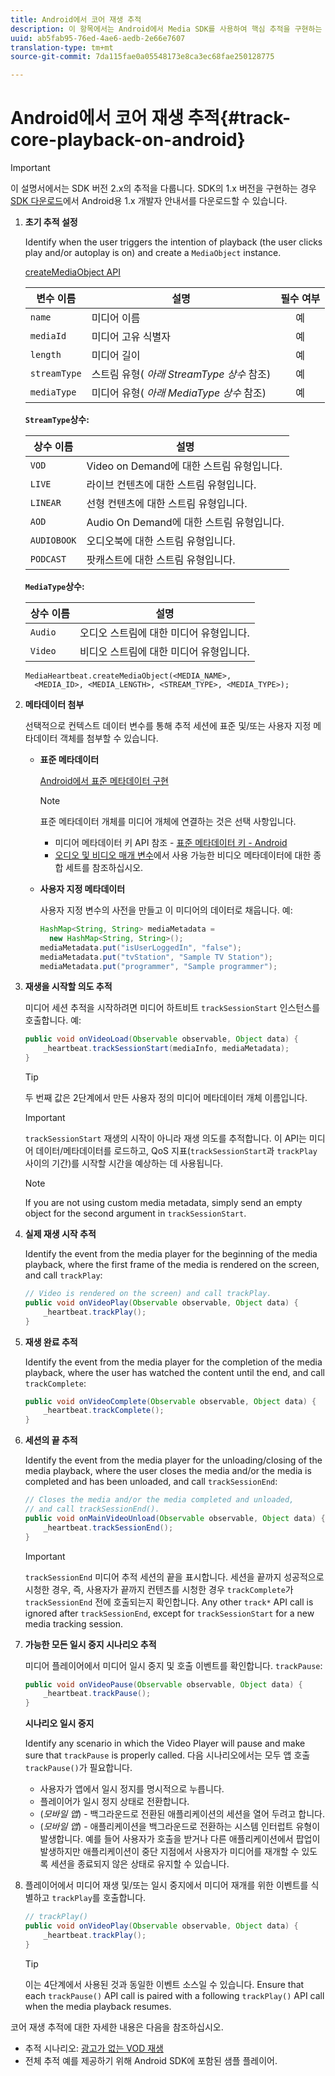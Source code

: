 ```yaml
---
title: Android에서 코어 재생 추적
description: 이 항목에서는 Android에서 Media SDK를 사용하여 핵심 추적을 구현하는 방법에 대해 설명합니다.
uuid: ab5fab95-76ed-4ae6-aedb-2e66e7607
translation-type: tm+mt
source-git-commit: 7da115fae0a05548173e8ca3ec68fae250128775

---
```



# Android에서 코어 재생 추적{#track-core-playback-on-android}

>[!IMPORTANT]
>이 설명서에서는 SDK 버전 2.x의 추적을 다룹니다. SDK의 1.x 버전을 구현하는 경우 [SDK 다운로드](/help/sdk-implement/download-sdks.md)에서 Android용 1.x 개발자 안내서를 다운로드할 수 있습니다.

1. **초기 추적 설정**

   Identify when the user triggers the intention of playback (the user clicks play and/or autoplay is on) and create a `MediaObject` instance.

   [createMediaObject API](https://adobe-marketing-cloud.github.io/media-sdks/reference/android/com/adobe/primetime/va/simple/MediaHeartbeat.html#createMediaObject-java.lang.String-java.lang.String-java.lang.Double-java.lang.String-com.adobe.primetime.va.simple.MediaHeartbeat.MediaType-)

   | 변수 이름 | 설명 | 필수 여부 |
   | --- | --- | :---: |
   | `name` | 미디어 이름 | 예 |
   | `mediaId` | 미디어 고유 식별자 | 예 |
   | `length` | 미디어 길이 | 예 |
   | `streamType` | 스트림 유형( _아래 StreamType 상수_ 참조) | 예 |
   | `mediaType` | 미디어 유형( _아래 MediaType 상수_ 참조) | 예 |

   **`StreamType`상수:**

   | 상수 이름 | 설명 |
   |---|---|
   | `VOD` | Video on Demand에 대한 스트림 유형입니다. |
   | `LIVE` | 라이브 컨텐츠에 대한 스트림 유형입니다. |
   | `LINEAR` | 선형 컨텐츠에 대한 스트림 유형입니다. |
   | `AOD` | Audio On Demand에 대한 스트림 유형입니다. |
   | `AUDIOBOOK` | 오디오북에 대한 스트림 유형입니다. |
   | `PODCAST` | 팟캐스트에 대한 스트림 유형입니다. |

   **`MediaType`상수:**

   | 상수 이름 | 설명 |
   |---|---|
   | `Audio` | 오디오 스트림에 대한 미디어 유형입니다. |
   | `Video` | 비디오 스트림에 대한 미디어 유형입니다. |

   ```
   MediaHeartbeat.createMediaObject(<MEDIA_NAME>,  
     <MEDIA_ID>, <MEDIA_LENGTH>, <STREAM_TYPE>, <MEDIA_TYPE>);
   ```

1. **메타데이터 첨부**

   선택적으로 컨텍스트 데이터 변수를 통해 추적 세션에 표준 및/또는 사용자 지정 메타데이터 객체를 첨부할 수 있습니다.

   * **표준 메타데이터**

      [Android에서 표준 메타데이터 구현](/help/sdk-implement/track-av-playback/impl-std-metadata/impl-std-metadata-android.md)

      >[!NOTE]
      >
      >표준 메타데이터 개체를 미디어 개체에 연결하는 것은 선택 사항입니다.

      * 미디어 메타데이터 키 API 참조 - [표준 메타데이터 키 - Android](https://adobe-marketing-cloud.github.io/media-sdks/reference/android/com/adobe/primetime/va/simple/MediaHeartbeat.VideoMetadataKeys.html)
      * [오디오 및 비디오 매개 변수](/help/metrics-and-metadata/audio-video-parameters.md)에서 사용 가능한 비디오 메타데이터에 대한 종합 세트를 참조하십시오.
   * **사용자 지정 메타데이터**

      사용자 지정 변수의 사전을 만들고 이 미디어의 데이터로 채웁니다. 예:

      ```java
      HashMap<String, String> mediaMetadata =  
        new HashMap<String, String>(); 
      mediaMetadata.put("isUserLoggedIn", "false"); 
      mediaMetadata.put("tvStation", "Sample TV Station"); 
      mediaMetadata.put("programmer", "Sample programmer");
      ```


1. **재생을 시작할 의도 추적**

   미디어 세션 추적을 시작하려면 미디어 하트비트 `trackSessionStart` 인스턴스를 호출합니다. 예:

   ```java
   public void onVideoLoad(Observable observable, Object data) {  
       _heartbeat.trackSessionStart(mediaInfo, mediaMetadata); 
   }
   ```

   >[!TIP]
   >
   >두 번째 값은 2단계에서 만든 사용자 정의 미디어 메타데이터 개체 이름입니다.

   >[!IMPORTANT]
   >
   >`trackSessionStart` 재생의 시작이 아니라 재생 의도를 추적합니다. 이 API는 미디어 데이터/메타데이터를 로드하고, QoS 지표(`trackSessionStart`과 `trackPlay` 사이의 기간)를 시작할 시간을 예상하는 데 사용됩니다.

   >[!NOTE]
   >
   >If you are not using custom media metadata, simply send an empty object for the second argument in `trackSessionStart`.

1. **실제 재생 시작 추적**

   Identify the event from the media player for the beginning of the media playback, where the first frame of the media is rendered on the screen, and call `trackPlay`:

   ```java
   // Video is rendered on the screen) and call trackPlay.  
   public void onVideoPlay(Observable observable, Object data) { 
       _heartbeat.trackPlay(); 
   }
   ```

1. **재생 완료 추적**

   Identify the event from the media player for the completion of the media playback, where the user has watched the content until the end, and call `trackComplete`:

   ```java
   public void onVideoComplete(Observable observable, Object data) { 
       _heartbeat.trackComplete(); 
   }
   ```

1. **세션의 끝 추적**

   Identify the event from the media player for the unloading/closing of the media playback, where the user closes the media and/or the media is completed and has been unloaded, and call `trackSessionEnd`:

   ```java
   // Closes the media and/or the media completed and unloaded,  
   // and call trackSessionEnd().  
   public void onMainVideoUnload(Observable observable, Object data) {  
       _heartbeat.trackSessionEnd(); 
   }
   ```

   >[!IMPORTANT]
   >
   >`trackSessionEnd` 미디어 추적 세션의 끝을 표시합니다. 세션을 끝까지 성공적으로 시청한 경우, 즉, 사용자가 끝까지 컨텐츠를 시청한 경우 `trackComplete`가 `trackSessionEnd` 전에 호출되는지 확인합니다. Any other `track*` API call is ignored after `trackSessionEnd`, except for `trackSessionStart` for a new media tracking session.

1. **가능한 모든 일시 중지 시나리오 추적**

   미디어 플레이어에서 미디어 일시 중지 및 호출 이벤트를 확인합니다. `trackPause`:

   ```java
   public void onVideoPause(Observable observable, Object data) {  
       _heartbeat.trackPause(); 
   }
   ```

   **시나리오 일시 중지**

   Identify any scenario in which the Video Player will pause and make sure that `trackPause` is properly called. 다음 시나리오에서는 모두 앱 호출 `trackPause()`가 필요합니다.

   * 사용자가 앱에서 일시 정지를 명시적으로 누릅니다.
   * 플레이어가 일시 정지 상태로 전환합니다.
   * (*모바일 앱*) - 백그라운드로 전환된 애플리케이션의 세션을 열어 두려고 합니다.
   * (*모바일 앱*) - 애플리케이션을 백그라운드로 전환하는 시스템 인터럽트 유형이 발생합니다. 예를 들어 사용자가 호출을 받거나 다른 애플리케이션에서 팝업이 발생하지만 애플리케이션이 중단 지점에서 사용자가 미디어를 재개할 수 있도록 세션을 종료되지 않은 상태로 유지할 수 있습니다.

1. 플레이어에서 미디어 재생 및/또는 일시 중지에서 미디어 재개를 위한 이벤트를 식별하고 `trackPlay`를 호출합니다.

   ```java
   // trackPlay() 
   public void onVideoPlay(Observable observable, Object data) {  
       _heartbeat.trackPlay(); 
   }
   ```

   >[!TIP]
   >
   >이는 4단계에서 사용된 것과 동일한 이벤트 소스일 수 있습니다. Ensure that each `trackPause()` API call is paired with a following `trackPlay()` API call when the media playback resumes.

코어 재생 추적에 대한 자세한 내용은 다음을 참조하십시오.

* 추적 시나리오: [광고가 없는 VOD 재생](/help/sdk-implement/tracking-scenarios/vod-no-intrs-details.md)
* 전체 추적 예를 제공하기 위해 Android SDK에 포함된 샘플 플레이어.

